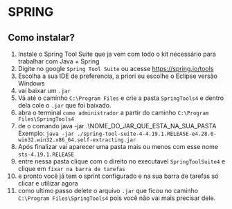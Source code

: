 # SPRING


## Como instalar?

1. Instale o Spring Tool Suite que ja vem com todo o kit necessário para trabalhar com Java + Spring
2. Digite no google `Spring Tool Suite` ou acesse https://spring.io/tools
3. Escolha a sua IDE de preferencia, a priori eu escolhe o Eclipse versão Windows
4. vai baixar um `.jar` 
5. Vá até o caminho `C:\Program Files` e crie a pasta `SpringTools4` e dentro dela cole o `.jar` que foi baixado.
6. abra o terminal `como administrador` a partir do caminho `C:\Program Files\SpringTools4`
7. de o comando java -jar .\NOME_DO_JAR_QUE_ESTA_NA_SUA_PASTA <br>
  Exemplo: `java -jar ./spring-tool-suite-4-4.19.1.RELEASE-e4.28.0-win32.win32.x86_64.self-extracting.jar
`
8. Após finalizar vai aparecer uma pasta mais ou menos com esse nome `sts-4.19.1.RELEASE`
9. entre nessa pasta clique com o direito no executavel `SpringToolSuite4` e clique em `fixar na barra de tarefas`
10. e pronto você já tem o sprint configurado e na sua barra de tarefas só clicar e utilizar agora
11. como ultimo passo delete o arquivo `.jar` que ficou no caminho `C:\Program Files\SpringTools4` pois você não vai mais precisar dele.